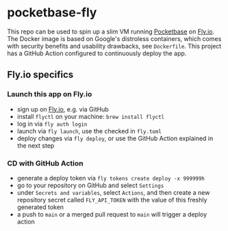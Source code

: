 # pocketbase-fly

This repo can be used to spin up a slim VM running [Pocketbase](https://pocketbase.io) on [Fly.io](https://fly.io).
The Docker image is based on Google's distroless containers, which comes with security benefits and usability drawbacks, see `Dockerfile`.
This project has a GitHub Action configured to continuously deploy the app.

## Fly.io specifics

### Launch this app on Fly.io

- sign up on [Fly.io](https://fly.io), e.g. via GitHub
- install `flyctl` on your machine: `brew install flyctl`
- log in via `fly auth login`
- launch via  `fly launch`, use the checked in `fly.toml`
- deploy changes via `fly deploy`, or use the GitHub Action explained in the next step

### CD with GitHub Action

- generate a deploy token via `fly tokens create deploy -x 999999h`
- go to your repository on GitHub and select `Settings`
- under `Secrets and variables`, select `Actions`, and then create a new repository secret called `FLY_API_TOKEN` with the value of this freshly generated token
- a push to `main` or a merged pull request to `main` will trigger a deploy action
